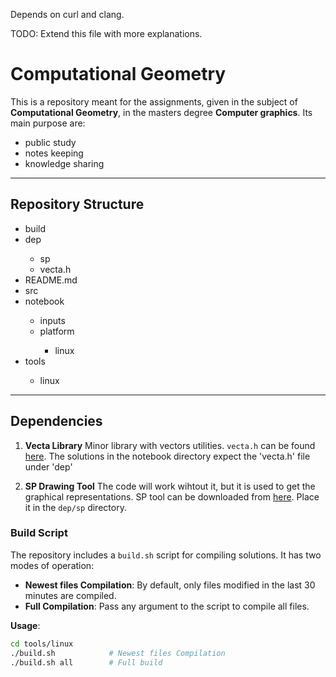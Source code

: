 Depends on curl and clang.

TODO: Extend this file with more explanations.

# Computational Geometry

This is a repository meant for the assignments, given in the subject of **Computational Geometry**, in the masters degree **Computer graphics**.
Its main purpose are:
 - public study
 - notes keeping
 - knowledge sharing

---

## Repository Structure
<ul>
    <li>build</li>
    <li>dep</li>
    <ul>
        <li>sp</li>
        <li>vecta.h</li>
    </ul>
    <li>README.md</li>
    <li>src</li>
    <li>notebook</li>
    <ul>
        <li>inputs</li>
        <li>platform</li>
        <ul>
            <li>linux</li>
        </ul>
    </ul>
    <li>tools</li>
    <ul>
        <li>linux</li>
    </ul>
</ul>

---

## Dependencies

1. **Vecta Library**
   Minor library with vectors utilities.
   `vecta.h` can be found [here](http://www.math.bas.bg/bantchev/vecta/vecta.h).
   The solutions in the notebook directory expect the 'vecta.h' file under 'dep'

2. **SP Drawing Tool**
   The code will work wihtout it, but it is used to get the graphical representations.
   SP tool can be downloaded from [here](http://www.math.bas.bg/bantchev/sp/sp).
   Place it in the `dep/sp` directory.

### Build Script

The repository includes a `build.sh` script for compiling solutions. It has two modes of operation:
- **Newest files Compilation**: By default, only files modified in the last 30 minutes are compiled.
- **Full Compilation**: Pass any argument to the script to compile all files.

**Usage**:
```bash
cd tools/linux
./build.sh            # Newest files Compilation
./build.sh all        # Full build
